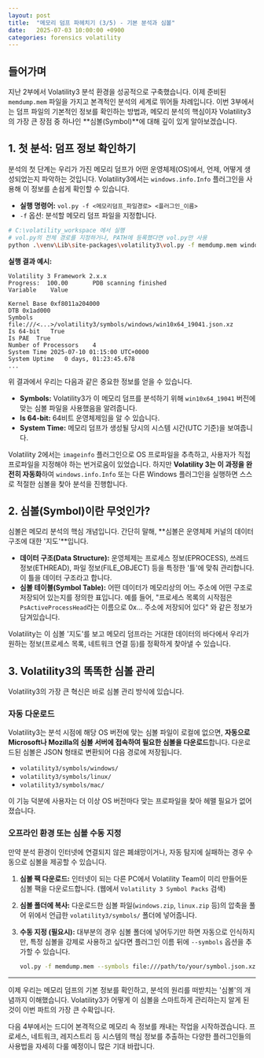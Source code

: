 ```yaml
---
layout: post
title:  "메모리 덤프 파헤치기 (3/5) - 기본 분석과 심볼"
date:   2025-07-03 10:00:00 +0900
categories: forensics volatility
---
```


## 들어가며

지난 2부에서 Volatility3 분석 환경을 성공적으로 구축했습니다. 이제 준비된 `memdump.mem` 파일을 가지고 본격적인 분석의 세계로 뛰어들 차례입니다. 이번 3부에서는 덤프 파일의 기본적인 정보를 확인하는 방법과, 메모리 분석의 핵심이자 Volatility3의 가장 큰 장점 중 하나인 **심볼(Symbol)**에 대해 깊이 있게 알아보겠습니다.

## 1. 첫 분석: 덤프 정보 확인하기

분석의 첫 단계는 우리가 가진 메모리 덤프가 어떤 운영체제(OS)에서, 언제, 어떻게 생성되었는지 파악하는 것입니다. Volatility3에서는 `windows.info.Info` 플러그인을 사용해 이 정보를 손쉽게 확인할 수 있습니다.

-   **실행 명령어:** `vol.py -f <메모리덤프_파일경로> <플러그인_이름>`
-   `-f` 옵션: 분석할 메모리 덤프 파일을 지정합니다.

```bash
# C:\volatility_workspace 에서 실행
# vol.py의 전체 경로를 지정하거나, PATH에 등록했다면 vol.py만 사용
python .\venv\Lib\site-packages\volatility3\vol.py -f memdump.mem windows.info.Info
```

**실행 결과 예시:**

```
Volatility 3 Framework 2.x.x
Progress:  100.00		PDB scanning finished
Variable	Value

Kernel Base	0xf8011a204000
DTB	0x1ad000
Symbols	file:///<...>/volatility3/symbols/windows/win10x64_19041.json.xz
Is 64-bit	True
Is PAE	True
Number of Processors	4
System Time	2025-07-10 01:15:00 UTC+0000
System Uptime	0 days, 01:23:45.678
...
```

위 결과에서 우리는 다음과 같은 중요한 정보를 얻을 수 있습니다.

-   **Symbols:** Volatility3가 이 메모리 덤프를 분석하기 위해 `win10x64_19041` 버전에 맞는 심볼 파일을 사용했음을 알려줍니다.
-   **Is 64-bit:** 64비트 운영체제임을 알 수 있습니다.
-   **System Time:** 메모리 덤프가 생성될 당시의 시스템 시간(UTC 기준)을 보여줍니다.

Volatility 2에서는 `imageinfo` 플러그인으로 OS 프로파일을 추측하고, 사용자가 직접 프로파일을 지정해야 하는 번거로움이 있었습니다. 하지만 **Volatility 3는 이 과정을 완전히 자동화**하여 `windows.info.Info` 또는 다른 Windows 플러그인을 실행하면 스스로 적절한 심볼을 찾아 분석을 진행합니다.

## 2. 심볼(Symbol)이란 무엇인가?

심볼은 메모리 분석의 핵심 개념입니다. 간단히 말해, **심볼은 운영체제 커널의 데이터 구조에 대한 '지도'**입니다.

-   **데이터 구조(Data Structure):** 운영체제는 프로세스 정보(EPROCESS), 쓰레드 정보(ETHREAD), 파일 정보(FILE_OBJECT) 등을 특정한 '틀'에 맞춰 관리합니다. 이 틀을 데이터 구조라고 합니다.
-   **심볼 테이블(Symbol Table):** 어떤 데이터가 메모리상의 어느 주소에 어떤 구조로 저장되어 있는지를 정의한 표입니다. 예를 들어, "프로세스 목록의 시작점은 `PsActiveProcessHead`라는 이름으로 0x... 주소에 저장되어 있다" 와 같은 정보가 담겨있습니다.

Volatility는 이 심볼 '지도'를 보고 메모리 덤프라는 거대한 데이터의 바다에서 우리가 원하는 정보(프로세스 목록, 네트워크 연결 등)를 정확하게 찾아낼 수 있습니다.

## 3. Volatility3의 똑똑한 심볼 관리

Volatility3의 가장 큰 혁신은 바로 심볼 관리 방식에 있습니다.

### 자동 다운로드

Volatility3는 분석 시점에 해당 OS 버전에 맞는 심볼 파일이 로컬에 없으면, **자동으로 Microsoft나 Mozilla의 심볼 서버에 접속하여 필요한 심볼을 다운로드**합니다. 다운로드된 심볼은 JSON 형태로 변환되어 다음 경로에 저장됩니다.

-   `volatility3/symbols/windows/`
-   `volatility3/symbols/linux/`
-   `volatility3/symbols/mac/`

이 기능 덕분에 사용자는 더 이상 OS 버전마다 맞는 프로파일을 찾아 헤맬 필요가 없어졌습니다.

### 오프라인 환경 또는 심볼 수동 지정

만약 분석 환경이 인터넷에 연결되지 않은 폐쇄망이거나, 자동 탐지에 실패하는 경우 수동으로 심볼을 제공할 수 있습니다.

1.  **심볼 팩 다운로드:** 인터넷이 되는 다른 PC에서 Volatility Team이 미리 만들어둔 심볼 팩을 다운로드합니다. (웹에서 `Volatility 3 Symbol Packs` 검색)
2.  **심볼 폴더에 복사:** 다운로드한 심볼 파일(`windows.zip`, `linux.zip` 등)의 압축을 풀어 위에서 언급한 `volatility3/symbols/` 폴더에 넣어줍니다.
3.  **수동 지정 (필요시):** 대부분의 경우 심볼 폴더에 넣어두기만 하면 자동으로 인식하지만, 특정 심볼을 강제로 사용하고 싶다면 플러그인 이름 뒤에 `--symbols` 옵션을 추가할 수 있습니다.

    ```bash
    vol.py -f memdump.mem --symbols file:///path/to/your/symbol.json.xz windows.pslist.PsList
    ```

---

이제 우리는 메모리 덤프의 기본 정보를 확인하고, 분석의 원리를 떠받치는 '심볼'의 개념까지 이해했습니다. Volatility3가 어떻게 이 심볼을 스마트하게 관리하는지 알게 된 것이 이번 파트의 가장 큰 수확입니다.

다음 4부에서는 드디어 본격적으로 메모리 속 정보를 캐내는 작업을 시작하겠습니다. 프로세스, 네트워크, 레지스트리 등 시스템의 핵심 정보를 추출하는 다양한 플러그인들의 사용법을 자세히 다룰 예정이니 많은 기대 바랍니다.
